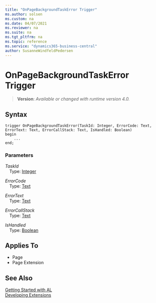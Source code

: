 ```yaml
---
title: "OnPageBackgroundTaskError Trigger"
ms.author: solsen
ms.custom: na
ms.date: 04/07/2021
ms.reviewer: na
ms.suite: na
ms.tgt_pltfrm: na
ms.topic: reference
ms.service: "dynamics365-business-central"
author: SusanneWindfeldPedersen
---
```

[//]: # (START>DO_NOT_EDIT)
[//]: # (IMPORTANT:Do not edit any of the content between here and the END>DO_NOT_EDIT.)
[//]: # (Any modifications should be made in the .xml files in the ModernDev repo.)

# OnPageBackgroundTaskError Trigger
> **Version**: _Available or changed with runtime version 4.0._



## Syntax
```
trigger OnPageBackgroundTaskError(TaskId: Integer, ErrorCode: Text, ErrorText: Text, ErrorCallStack: Text, IsHandled: Boolean)
begin
    ...
end;
```

### Parameters

*TaskId*  
&emsp;Type: [Integer](../methods-auto/integer/integer-data-type.md)  
  

*ErrorCode*  
&emsp;Type: [Text](../methods-auto/text/text-data-type.md)  
  

*ErrorText*  
&emsp;Type: [Text](../methods-auto/text/text-data-type.md)  
  

*ErrorCallStack*  
&emsp;Type: [Text](../methods-auto/text/text-data-type.md)  
  

*IsHandled*  
&emsp;Type: [Boolean](../methods-auto/boolean/boolean-data-type.md)  
  



## Applies To
- Page
- Page Extension


[//]: # (IMPORTANT: END>DO_NOT_EDIT)
## See Also  
[Getting Started with AL](../devenv-get-started.md)  
[Developing Extensions](../devenv-dev-overview.md)  
